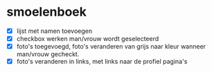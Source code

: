 # smoelenboek
- [x] lijst met namen toevoegen
- [x] checkbox werken man/vrouw wordt geselecteerd
- [x] foto's toegevoegd, foto's veranderen van grijs naar kleur wanneer man/vrouw gecheckt.
- [x] foto's veranderen in links, met links naar de profiel pagina's
